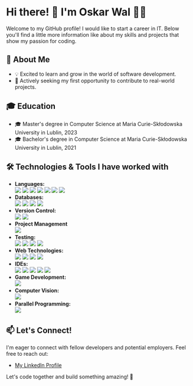 # Hi there! 👋 I'm Oskar Wal 👨‍💻

Welcome to my GitHub profile! I would like to start a career in IT. Below you'll find a little more information like about my skills and projects that show my passion for coding.

## 🌱 About Me

- 💡 Excited to learn and grow in the world of software development.
- 🚀 Actively seeking my first opportunity to contribute to real-world projects.

## 🎓 Education

- 🎓 Master's degree in Computer Science at Maria Curie-Skłodowska University in Lublin, 2023
- 🎓 Bachelor's degree in Computer Science at Maria Curie-Skłodowska University in Lublin, 2021
<!--
## 💼 Projects

### TITLE
- 🚀 Description: Krótki opis projektu, co robi i jaka była Twoja rola.
- 🛠️ Technologies:

-->



## 🛠️ Technologies & Tools I have worked with

- **Languages:**  
  [![](https://img.shields.io/badge/Java-ED8B00?style=for-the-badge&logo=openjdk&logoColor=white)](https://www.java.com/)
  [![](https://img.shields.io/badge/C++-00599C?style=for-the-badge&logo=c%2B%2B&logoColor=white)](https://en.cppreference.com/w/cpp)
  [![](https://img.shields.io/badge/C-00599C?style=for-the-badge&logo=c&logoColor=white)](https://en.cppreference.com/w/c/language)
  [![](https://img.shields.io/badge/C%23-239120?style=for-the-badge&logo=c-sharp&logoColor=white)](https://docs.microsoft.com/en-us/dotnet/csharp/)
  [![](https://img.shields.io/badge/Python-3776AB?style=for-the-badge&logo=python&logoColor=white)](https://www.python.org/)
  [![](https://img.shields.io/badge/JavaScript-F7DF1E?style=for-the-badge&logo=javascript&logoColor=black)](https://developer.mozilla.org/en-US/docs/Web/JavaScript)
  [![](https://img.shields.io/badge/SQL-4479A1?style=for-the-badge&logo=database&logoColor=white)](https://www.microsoft.com/en-us/sql-server)
- **Databases:**  
  [![](https://img.shields.io/badge/PostgreSQL-336791?style=for-the-badge&logo=postgresql&logoColor=white)](https://www.postgresql.org/)
  [![](https://img.shields.io/badge/MySQL-4479A1?style=for-the-badge&logo=mysql&logoColor=white)](https://www.mysql.com/)
  [![](https://img.shields.io/badge/SQL%20Server-CC2927?style=for-the-badge&logo=microsoft-sql-server&logoColor=white)](https://www.microsoft.com/en-us/sql-server)
  [![](https://img.shields.io/badge/MongoDB-47A248?style=for-the-badge&logo=mongodb&logoColor=white)](https://www.mongodb.com/)
- **Version Control:**  
  [![](https://img.shields.io/badge/GitHub-181717?style=for-the-badge&logo=github&logoColor=white)](https://github.com/)
  [![](https://img.shields.io/badge/GitLab-FCA121?style=for-the-badge&logo=gitlab&logoColor=white)](https://gitlab.com/)
- **Project Management**  
  [![](https://img.shields.io/badge/Jira-0052CC?style=for-the-badge&logo=jira&logoColor=white)](https://www.atlassian.com/software/jira)
- **Testing:**  
  [![](https://img.shields.io/badge/JUnit-25A162?style=for-the-badge&logo=junit5&logoColor=white)](https://junit.org/junit5/)
  [![](https://img.shields.io/badge/Postman-FF6C37?style=for-the-badge&logo=postman&logoColor=white)](https://www.postman.com/)
  [![](https://img.shields.io/badge/Selenium-43B02A?style=for-the-badge&logo=selenium&logoColor=white)](https://www.selenium.dev/)
  [![](https://img.shields.io/badge/SoapUI-47A248?style=for-the-badge&logo=soapui&logoColor=white)](https://www.soapui.org/)
- **Web Technologies:**  
  [![](https://img.shields.io/badge/HTML5-E34F26?style=for-the-badge&logo=html5&logoColor=white)](https://developer.mozilla.org/en-US/docs/Web/HTML)
  [![](https://img.shields.io/badge/CSS3-1572B6?style=for-the-badge&logo=css3&logoColor=white)](https://developer.mozilla.org/en-US/docs/Web/CSS)
  [![](https://img.shields.io/badge/JavaScript-F7DF1E?style=for-the-badge&logo=javascript&logoColor=black)](https://developer.mozilla.org/en-US/docs/Web/JavaScript)
  [![](https://img.shields.io/badge/React-61DAFB?style=for-the-badge&logo=react&logoColor=white)](https://reactjs.org/)
- **IDEs:**  
  [![](https://img.shields.io/badge/IntelliJ%20IDEA-000000?style=for-the-badge&logo=intellij-idea&logoColor=white)](https://www.jetbrains.com/idea/)
  [![](https://img.shields.io/badge/PyCharm-000000?style=for-the-badge&logo=pycharm&logoColor=white)](https://www.jetbrains.com/pycharm/)
  [![](https://img.shields.io/badge/Qt%20Creator-41CD52?style=for-the-badge&logo=qt&logoColor=white)](https://www.qt.io/qt-features-libraries-apis-tools-and-ide/)
  [![](https://img.shields.io/badge/Visual%20Studio-5C2D91?style=for-the-badge&logo=visual-studio&logoColor=white)](https://visualstudio.microsoft.com/)
  [![](https://img.shields.io/badge/Visual%20Studio%20Code-007ACC?style=for-the-badge&logo=visual-studio-code&logoColor=white)](https://code.visualstudio.com/)
- **Game Development:**  
  [![](https://img.shields.io/badge/Unity-000000?style=for-the-badge&logo=unity&logoColor=white)](https://unity.com/)
- **Computer Vision:**  
  [![](https://img.shields.io/badge/OpenCV-5C3EE8?style=for-the-badge&logo=opencv&logoColor=white)](https://opencv.org/)
- **Parallel Programming:**  
  [![](https://img.shields.io/badge/OpenMP-0078D4?style=for-the-badge&logo=openmp&logoColor=white)](https://www.openmp.org/)
  




## 📫 Let's Connect!

I'm eager to connect with fellow developers and potential employers. Feel free to reach out:

- [My LinkedIn Profile](https://www.linkedin.com/in/oskar-wal-37919b285/)

Let's code together and build something amazing! 🚀

<!--
**OskarWal/OskarWal** is a ✨ _special_ ✨ repository because its `README.md` (this file) appears on your GitHub profile.

Here are some ideas to get you started:

- 🔭 I’m currently working on ...
- 🌱 I’m currently learning ...
- 👯 I’m looking to collaborate on ...
- 🤔 I’m looking for help with ...
- 💬 Ask me about ...
- 📫 How to reach me: ...
- 😄 Pronouns: ...
- ⚡ Fun fact: ...
-->
<!-- [![Top Langs](https://github-readme-stats.vercel.app/api/top-langs/?username=OskarWal&layout=pie&theme=transparent)](https://github.com/anuraghazra/github-readme-stats)

[![Java](https://skillicons.dev/icons?i=java)](https://www.java.com/)

-->
